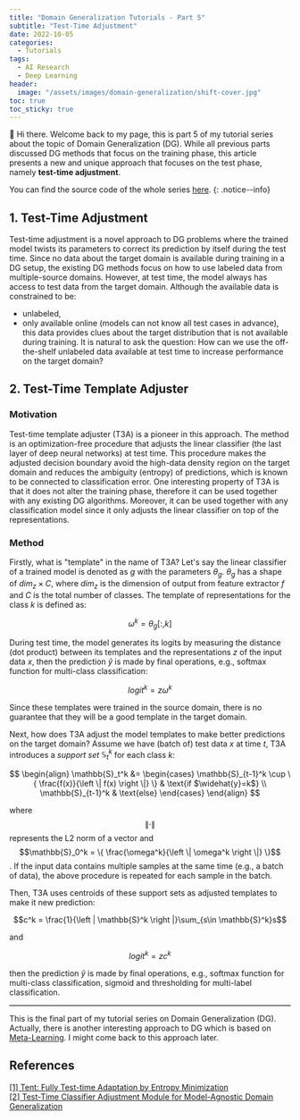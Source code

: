 ```yaml
---
title: "Domain Generalization Tutorials - Part 5"
subtitle: "Test-Time Adjustment"
date: 2022-10-05
categories: 
  - Tutorials
tags: 
  - AI Research
  - Deep Learning
header: 
  image: "/assets/images/domain-generalization/shift-cover.jpg"
toc: true
toc_sticky: true
---
```


👋 Hi there. Welcome back to my page, this is part 5 of my tutorial series about the topic of Domain Generalization (DG). While all previous parts discussed DG methods that focus on the training phase, this article presents a new and unique approach that focuses on the test phase, namely **test-time adjustment**. 

You can find the source code of the whole series [here](https://github.com/lhkhiem28/DGECG). 
{: .notice--info}

## 1. Test-Time Adjustment
Test-time adjustment is a novel approach to DG problems where the trained model twists its parameters to correct its prediction by itself during the test time. Since no data about the target domain is available during training in a DG setup, the existing DG methods focus on how to use labeled data from multiple-source domains. However, at test time, the model always has access to test data from the target domain. Although the available data is constrained to be:
* unlabeled, 
* only available online (models can not know all test cases in advance), 
this data provides clues about the target distribution that is not available during training. It is natural to ask the question: How can we use the off-the-shelf unlabeled data available at test time to increase performance on the target domain?

## 2. Test-Time Template Adjuster

### Motivation
Test-time template adjuster (T3A) is a pioneer in this approach. The method is an optimization-free procedure that adjusts the linear classifier (the last layer of deep neural networks) at test time. This procedure makes the adjusted decision boundary avoid the high-data density region on the target domain and reduces the ambiguity (entropy) of predictions, which is known to be connected to classification error. One interesting property of T3A is that it does not alter the training phase, therefore it can be used together with any existing DG algorithms. Moreover, it can be used together with any classification model since it only adjusts the linear classifier on top of the representations. 

### Method
Firstly, what is "template" in the name of T3A? Let's say the linear classifier of a trained model is denoted as $g$ with the parameters $\theta_{g}$. $\theta_{g}$ has a shape of $dim_{z}\times C$, where $dim_{z}$ is the dimension of output from feature extractor $f$ and $C$ is the total number of classes. The template of representations for the class $k$ is defined as: 

$$\omega^k = \theta_{g}[:, k]$$

During test time, the model generates its logits by measuring the distance (dot product) between its templates and the representations $z$ of the input data $x$, then the prediction $\widehat{y}$ is made by final operations, e.g., softmax function for multi-class classification: 

$$logit^k = z\omega^k$$

Since these templates were trained in the source domain, there is no guarantee that they will be a good template in the target domain. 

Next, how does T3A adjust the model templates to make better predictions on the target domain? Assume we have (batch of) test data $x$ at time $t$, T3A introduces a _support set_ $\mathbb{S}_t^k$ for each class $k$: 

$$
\begin{align}
\mathbb{S}_t^k &= \begin{cases}
\mathbb{S}_{t-1}^k \cup \{ \frac{f(x)}{\left \| f(x) \right \|} \} & \text{if $\widehat{y}=k$} \\ \mathbb{S}_{t-1}^k & \text{else}
\end{cases}
\end{align}
$$

where $$\left \| \cdot \right \|$$ represents the L2 norm of a vector and $$\mathbb{S}_0^k = \{ \frac{\omega^k}{\left \| \omega^k \right \|} \}$$. If the input data contains multiple samples at the same time (e.g., a batch of data), the above procedure is repeated for each sample in the batch. 

Then, T3A uses centroids of these support sets as adjusted templates to make it new prediction: 

$$c^k = \frac{1}{\left | \mathbb{S}^k \right |}\sum_{s\in  \mathbb{S}^k}s$$

and

$$logit^k = zc^k$$

then the prediction $\widehat{y}$ is made by final operations, e.g., softmax function for multi-class classification, sigmoid and thresholding for multi-label classification. 

<head><style>hr.solid {border-top: 1px solid #bbb;}</style></head>
<body><hr class="solid"></body>

This is the final part of my tutorial series on Domain Generalization (DG). Actually, there is another interesting approach to DG which is based on [Meta-Learning](https://en.wikipedia.org/wiki/Meta_learning_(computer_science)). I might come back to this approach later. 

## References
[[1] Tent: Fully Test-time Adaptation by Entropy Minimization](https://arxiv.org/abs/2006.10726)<br>
[[2] Test-Time Classifier Adjustment Module for Model-Agnostic Domain Generalization](https://proceedings.neurips.cc/paper/2021/hash/1415fe9fea0fa1e45dddcff5682239a0-Abstract.html)<br>